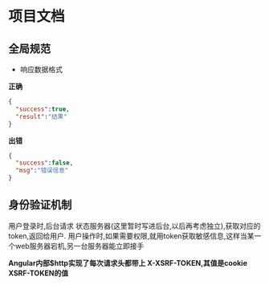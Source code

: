 项目文档
=================

## 全局规范

* 响应数据格式

**正确**
```json
{
  "success":true,
  "result":"结果"
}
```
**出错**
```json
{
  "success":false,
  "msg":"错误信息"
}
```




## 身份验证机制
用户登录时,后台请求 状态服务器(这里暂时写进后台,以后再考虑独立),获取对应的token,返回给用户.
用户操作时,如果需要权限,就用token获取敏感信息,这样当某一个web服务器宕机,另一台服务器能立即接手

**Angular内部$http实现了每次请求头都带上 X-XSRF-TOKEN,其值是cookie XSRF-TOKEN的值**




